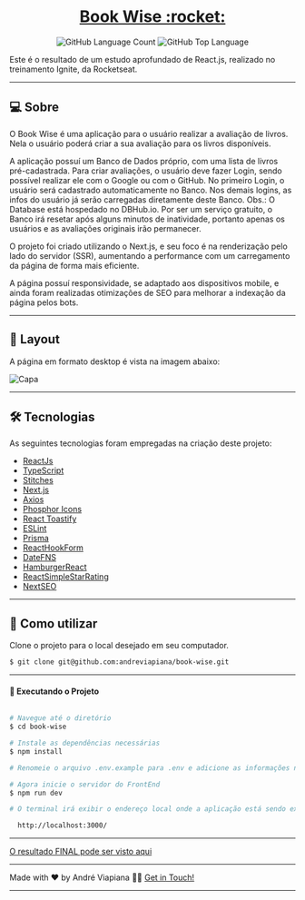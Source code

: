 <p align="center">
  <h1 align="center"><a href="https://book-wis3.netlify.app/">Book Wise :rocket: </a></h1>
</p>

<p align="center" margin-top="25px" >
  <img alt="GitHub Language Count" src="https://img.shields.io/github/languages/count/andreviapiana/book-wise" />

  <img alt="GitHub Top Language" src="https://img.shields.io/github/languages/top/andreviapiana/book-wise" />
</p>


Este é o resultado de um estudo aprofundado de React.js, realizado no treinamento Ignite, da Rocketseat.

___

## 💻 Sobre
O Book Wise é uma aplicação para o usuário realizar a avaliação de livros. Nela o usuário poderá criar a sua avaliação para os livros disponíveis.

A aplicação possuí um Banco de Dados próprio, com uma lista de livros pré-cadastrada. Para criar avaliações, o usuário deve fazer Login, sendo possível realizar ele com o Google ou com o GitHub. No primeiro Login, o usuário será cadastrado automaticamente no Banco. Nos demais logins, as infos do usuário já serão carregadas diretamente deste Banco. Obs.: O Database está hospedado no DBHub.io. Por ser um serviço gratuito, o Banco irá resetar após alguns minutos de inatividade, portanto apenas os usuários e as avaliações originais irão permanecer.

O projeto foi criado utilizando o Next.js, e seu foco é na renderização pelo lado do servidor (SSR), aumentando a performance com um carregamento da página de forma mais eficiente.

A página possuí responsividade, se adaptado aos dispositivos mobile, e ainda foram realizadas otimizações de SEO para melhorar a indexação da página pelos bots.

___

## 🎨 Layout
A página em formato desktop é vista na imagem abaixo:

![Capa](https://github.com/andreviapiana/test/assets/106932234/ba2621f2-3317-4d0f-9cfb-fefc87a13ca1)

___

## 🛠 Tecnologias

As seguintes tecnologias foram empregadas na criação deste projeto:

- [ReactJs](https://reactjs.org)
- [TypeScript](https://www.typescriptlang.org/)
- [Stitches](https://www.npmjs.com/package/@stitches/react)
- [Next.js](https://nextjs.org/)
- [Axios](https://axios-http.com/ptbr/docs/intro)
- [Phosphor Icons](https://phosphoricons.com/)
- [React Toastify](https://fkhadra.github.io/react-toastify/introduction)
- [ESLint](https://eslint.org/)
- [Prisma](https://www.npmjs.com/package/react-prisma)
- [ReactHookForm](https://www.react-hook-form.com/)
- [DateFNS](https://date-fns.org/)
- [HamburgerReact](https://www.npmjs.com/package/hamburger-react)
- [ReactSimpleStarRating](https://www.npmjs.com/package/react-simple-star-rating)
- [NextSEO](https://www.npmjs.com/package/next-seo)

___

## 🚀 Como utilizar

Clone o projeto para o local desejado em seu computador.

```bash
$ git clone git@github.com:andreviapiana/book-wise.git
```
___

#### 🚧 Executando o Projeto
```bash

# Navegue até o diretório
$ cd book-wise

# Instale as dependências necessárias
$ npm install

# Renomeie o arquivo .env.example para .env e adicione as informações necessárias nele

# Agora inicie o servidor do FrontEnd
$ npm run dev

# O terminal irá exibir o endereço local onde a aplicação está sendo executada:

  http://localhost:3000/

```

___

[O resultado FINAL pode ser visto aqui](https://book-wis3.netlify.app/)

___

Made with ❤️ by André Viapiana 👋🏽 [Get in Touch!](https://www.linkedin.com/in/andreviapiana/)

---
